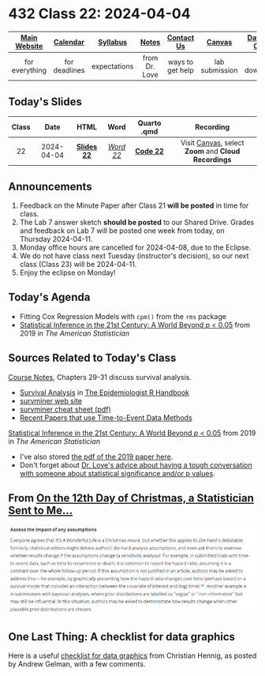 # 432 Class 22: 2024-04-04

[Main Website](https://thomaselove.github.io/432-2024/) | [Calendar](https://thomaselove.github.io/432-2024/calendar.html) | [Syllabus](https://thomaselove.github.io/432-syllabus-2024/) | [Notes](https://thomaselove.github.io/432-notes/) | [Contact Us](https://thomaselove.github.io/432-2024/contact.html) | [Canvas](https://canvas.case.edu) | [Data and Code](https://github.com/THOMASELOVE/432-data) | [Sources](https://github.com/THOMASELOVE/432-classes-2024/tree/main/sources)
:-----------: | :--------------: | :----------: | :---------: | :-------------: | :-----------: | :------------: |:------:
for everything | for deadlines | expectations | from Dr. Love | ways to get help | lab submission | for downloads | to read

## Today's Slides

Class | Date | HTML | Word | Quarto .qmd | Recording
:---: | :--------: | :------: | :------: | :------: | :-------------:
22 | 2024-04-04 | **[Slides 22](https://thomaselove.github.io/432-slides-2024/slides22.html)** | *[Word 22](https://thomaselove.github.io/432-slides-2024/slides22w.docx)* | **[Code 22](https://github.com/THOMASELOVE/432-slides-2024/blob/main/slides22.qmd)** | Visit [Canvas](https://canvas.case.edu/), select **Zoom** and **Cloud Recordings**

## Announcements

1. Feedback on the Minute Paper after Class 21 **will be posted** in time for class.
2. The Lab 7 answer sketch **should be posted** to our Shared Drive. Grades and feedback on Lab 7 will be posted one week from today, on Thursday 2024-04-11.
3. Monday office hours are cancelled for 2024-04-08, due to the Eclipse.
4. We do not have class next Tuesday (instructor's decision), so our next class (Class 23) will be 2024-04-11.
5. Enjoy the eclipse on Monday!

## Today's Agenda

- Fitting Cox Regression Models with `cpm()` from the `rms` package
- [Statistical Inference in the 21st Century: A World Beyond *p* < 0.05](https://amstat.tandfonline.com/toc/utas20/73/sup1) from 2019 in *The American Statistician*

## Sources Related to Today's Class

[Course Notes](https://thomaselove.github.io/432-notes/), Chapters 29-31 discuss survival analysis.

- [Survival Analysis](https://epirhandbook.com/en/survival-analysis.html) in [The Epidemiologist R Handbook](https://epirhandbook.com/en/index.html)
- [survminer web site](https://rpkgs.datanovia.com/survminer/index.html)
- [survminer cheat sheet (pdf)](https://rpkgs.datanovia.com/survminer/survminer_cheatsheet.pdf)
- [Recent Papers that use Time-to-Event Data Methods](https://github.com/THOMASELOVE/432-sources/recent.md#methods-for-time-to-event-data-especially-cox-regression-and-kaplan-meier-estimates-notes-chapters-29-31)

[Statistical Inference in the 21st Century: A World Beyond *p* < 0.05](https://amstat.tandfonline.com/toc/utas20/73/sup1) from 2019 in *The American Statistician* 

- I've also stored [the pdf of the 2019 paper here](https://github.com/THOMASELOVE/432-sources/pdf/ASA_2019_A_World_Beyond.pdf).
- Don't forget about [Dr. Love's advice about having a tough conversation with someone about statistical significance and/or p values](https://github.com/THOMASELOVE/432-sources?tab=readme-ov-file#need-to-have-a-tough-talk-with-someone-about-statistical-significance-andor-p-values).

## From [On the 12th Day of Christmas, a Statistician Sent to Me...](https://www.bmj.com/content/379/bmj-2022-072883)

![](figures/christmas11.png)

## One Last Thing: A checklist for data graphics

Here is a useful [checklist for data graphics](https://statmodeling.stat.columbia.edu/2022/03/15/a-checklist-for-data-graphics/) from Christian Hennig, as posted by Andrew Gelman, with a few comments.
